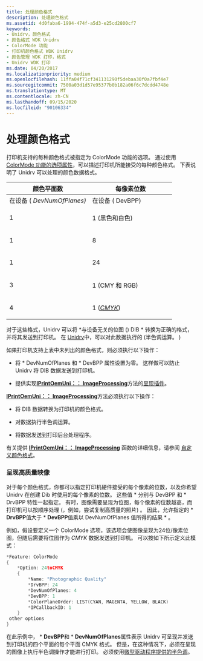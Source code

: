 ```yaml
---
title: 处理颜色格式
description: 处理颜色格式
ms.assetid: 4d0faba6-1994-474f-a5d3-e25cd2800cf7
keywords:
- Unidrv，颜色格式
- 颜色格式 WDK Unidrv
- ColorMode 功能
- 打印机颜色格式 WDK Unidrv
- 颜色管理 WDK 打印，格式
- Unidrv WDK 打印
ms.date: 04/20/2017
ms.localizationpriority: medium
ms.openlocfilehash: 11ffa04f71cf341131290f5debaa30f0a7fbf4e7
ms.sourcegitcommit: 7500a03d1d57e95377b0b182a06f6c7dcdd4748e
ms.translationtype: MT
ms.contentlocale: zh-CN
ms.lasthandoff: 09/15/2020
ms.locfileid: "90106334"
---
```

# <a name="handling-color-formats"></a>处理颜色格式





打印机支持的每种颜色格式被指定为 ColorMode 功能的选项。 通过使用 [ColorMode 功能的选项属性](option-attributes-for-the-colormode-feature.md)，可以描述打印机所能接受的每种颜色格式。 下表说明了 Unidrv 可以处理的颜色数据格式。

<table>
<colgroup>
<col width="50%" />
<col width="50%" />
</colgroup>
<thead>
<tr class="header">
<th>颜色平面数</th>
<th>每像素位数</th>
</tr>
</thead>
<tbody>
<tr class="odd">
<td>在设备 (<em> DevNumOfPlanes) </td>
<td>在设备 (</em> DevBPP) </td>
</tr>
<tr class="even">
<td><p>1</p></td>
<td><p>1 (黑色和白色) </p></td>
</tr>
<tr class="odd">
<td><p>1</p></td>
<td><p>8</p></td>
</tr>
<tr class="even">
<td><p>1</p></td>
<td><p>24</p></td>
</tr>
<tr class="odd">
<td><p>3</p></td>
<td><p>1 (CMY 和 RGB) </p></td>
</tr>
<tr class="even">
<td><p>4</p></td>
<td><p>1 (<a href="/windows-hardware/drivers/#wdkgloss-cmyk" data-raw-source="&lt;em&gt;CMYK&lt;/em&gt;"><em>CMYK</em></a>) </p></td>
</tr>
</tbody>
</table>

 

对于这些格式，Unidrv 可以将 *与设备无关的位图 () DIB * 转换为正确的格式，并将其发送到打印机。 在 [Unidrv](halftoning-with-unidrv.md)中，可以对此数据执行的 (半色调运算。 ) 

如果打印机支持上表中未列出的颜色格式，则必须执行以下操作：

-   将 \* DevNumOfPlanes 和 \* DevBPP 属性设置为零。 这样做可以防止 Unidrv 将 DIB 数据发送到打印机。

-   提供实现[**IPrintOemUni：： ImageProcessing**](/windows-hardware/drivers/ddi/prcomoem/nf-prcomoem-iprintoemuni-imageprocessing)方法的[呈现插件](rendering-plug-ins.md)。

[**IPrintOemUni：： ImageProcessing**](/windows-hardware/drivers/ddi/prcomoem/nf-prcomoem-iprintoemuni-imageprocessing)方法必须执行以下操作：

-   将 DIB 数据转换为打印机的颜色格式。

-   对数据执行半色调运算。

-   将数据发送到打印后台处理程序。

有关提供 [**IPrintOemUni：： ImageProcessing**](/windows-hardware/drivers/ddi/prcomoem/nf-prcomoem-iprintoemuni-imageprocessing) 函数的详细信息，请参阅 [自定义颜色格式](customized-color-formats.md)。

### <a name="rendering-high-quality-images"></a>呈现高质量映像

对于每个颜色格式，你都可以指定打印机硬件接受的每个像素的位数，以及你希望 Unidrv 在创建 Dib 时使用的每个像素的位数。 这些值 \* 分别与 DevBPP 和 \* DrvBPP 特性一起指定。 有时，图像需要呈现为位图，每个像素的位数越高，而打印机可以按顺序处理 (，例如，尝试复制高质量的照片) 。 因此，允许指定的 \* **DrvBPP**值大于 \* **DevBPP**值乘以 DevNumOfPlanes 值所得的结果 \* 。

例如，假设要定义一个 ColorMode 选项，该选项会使图像呈现为24位/像素位图，但随后需要将位图作为 *CMYK* 数据发送到打印机。 可以按如下所示定义此模式：

```cpp
*Feature: ColorMode
{
    *Option: 24toCMYK
    {
        *Name: "Photographic Quality"
        *DrvBPP: 24
        *DevNumOfPlanes: 4
        *DevBPP: 1
        *ColorPlaneOrder: LIST(CYAN, MAGENTA, YELLOW, BLACK)
        *IPCallbackID: 1
    }
 other options
}
```

在此示例中， \* **DevBPP**和 \* **DevNumOfPlanes**属性表示 Unidrv 可呈现并发送到打印机的四个平面的每个平面 CMYK 格式。 但是，在这种情况下，必须在呈现的图像上执行半色调操作才能进行打印。 必须使用[微型驱动程序提供的半色调](minidriver-supplied-halftoning.md)。

